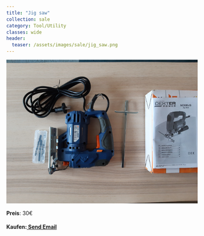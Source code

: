 ```yaml
---
title: "Jig saw"
collection: sale
category: Tool/Utility
classes: wide
header: 
  teaser: /assets/images/sale/jig_saw.png
---
```




<a href="">
  <img src="/assets/images/sale/jig_saw.png" alt="Jig saw">
</a>

**Preis**: 30€


#### Kaufen:<a href = "mailto: digitaldasler@gmail.com?subject = Jig saw"> Send Email </a>

